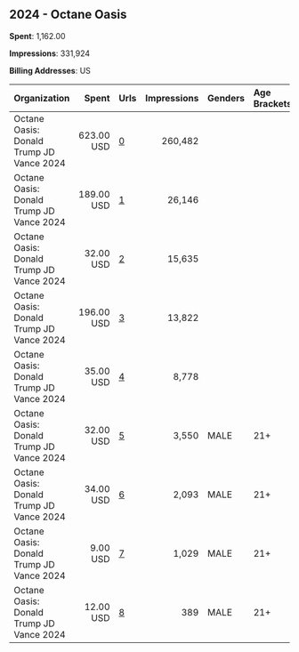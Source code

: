 ## 2024 - Octane Oasis 
**Spent**: 1,162.00

**Impressions**: 331,924

**Billing Addresses**: US

|Organization|Spent|Urls|Impressions|Genders|Age Brackets|Country Codes|
|:---|---:|:---|---:|:---|:---|:---|
|Octane Oasis: Donald Trump JD Vance 2024|623.00 USD|[0](https://www.snap.com/political-ads/asset/fc1ab6c6d4b60b85d43983686228554e5372adf46d621c26e6276ccbbb209584?mediaType=mp4)|260,482|||united states|
|Octane Oasis: Donald Trump JD Vance 2024|189.00 USD|[1](https://www.snap.com/political-ads/asset/3afb50bbdcb0909470d7ed3089074de4e3d4553f9e3447120cdf55eabc1eca19?mediaType=jpeg)|26,146|||united states|
|Octane Oasis: Donald Trump JD Vance 2024|32.00 USD|[2](https://www.snap.com/political-ads/asset/ed31b3070087e6cb9253c992a0cf75422167dc4274e81fb3925b38454f2d91a2?mediaType=mp4)|15,635|||united states|
|Octane Oasis: Donald Trump JD Vance 2024|196.00 USD|[3](https://www.snap.com/political-ads/asset/86c7bea37c435d55f050e3325bdb84261d5024a33688dd1284f599b6cdcf7b0b?mediaType=mp4)|13,822|||united states|
|Octane Oasis: Donald Trump JD Vance 2024|35.00 USD|[4](https://www.snap.com/political-ads/asset/cc594b2048d1c4f536a3680624490ec478a3006c0a911cf9247e4f9cd231f752?mediaType=png)|8,778|||united states|
|Octane Oasis: Donald Trump JD Vance 2024|32.00 USD|[5](https://www.snap.com/political-ads/asset/f9b834c73a4edcef7a98c22f1f78056e6a78412230e5e449eec805371cf351d6?mediaType=mp4)|3,550|MALE|21+|united states|
|Octane Oasis: Donald Trump JD Vance 2024|34.00 USD|[6](https://www.snap.com/political-ads/asset/cc594b2048d1c4f536a3680624490ec478a3006c0a911cf9247e4f9cd231f752?mediaType=png)|2,093|MALE|21+|united states|
|Octane Oasis: Donald Trump JD Vance 2024|9.00 USD|[7](https://www.snap.com/political-ads/asset/fc1ab6c6d4b60b85d43983686228554e5372adf46d621c26e6276ccbbb209584?mediaType=mp4)|1,029|MALE|21+|united states|
|Octane Oasis: Donald Trump JD Vance 2024|12.00 USD|[8](https://www.snap.com/political-ads/asset/3afb50bbdcb0909470d7ed3089074de4e3d4553f9e3447120cdf55eabc1eca19?mediaType=jpeg)|389|MALE|21+|united states|
